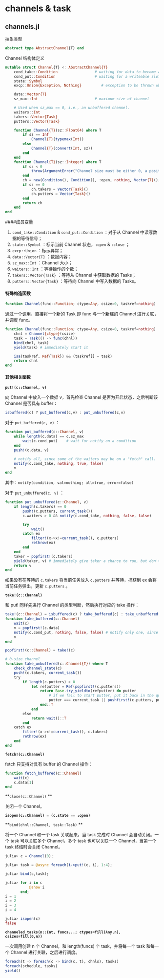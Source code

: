 # channels & task

## channels.jl

抽象类型

```julia
abstract type AbstractChannel{T} end
```

Channel 结构体定义

```julia
mutable struct Channel{T} <: AbstractChannel{T}
    cond_take::Condition                 # waiting for data to become available
    cond_put::Condition                  # waiting for a writeable slot
    state::Symbol
    excp::Union{Exception, Nothing}         # exception to be thrown when state != :open

    data::Vector{T}
    sz_max::Int                          # maximum size of channel

    # Used when sz_max == 0, i.e., an unbuffered channel.
    waiters::Int
    takers::Vector{Task}
    putters::Vector{Task}

    function Channel{T}(sz::Float64) where T
        if sz == Inf
            Channel{T}(typemax(Int))
        else
            Channel{T}(convert(Int, sz))
        end
    end
    function Channel{T}(sz::Integer) where T
        if sz < 0
            throw(ArgumentError("Channel size must be either 0, a positive integer or Inf"))
        end
        ch = new(Condition(), Condition(), :open, nothing, Vector{T}(), sz, 0)
        if sz == 0
            ch.takers = Vector{Task}()
            ch.putters = Vector{Task}()
        end
        return ch
    end
end
```

####成员变量

1. `cond_take::Condition` & `cond_put::Condition` ：对于从 Channel 中读写数据的等待信号；
2. `state::Symbol` ：标示当前 Channel 状态，`:open` & `:close` ；
3. `excp::Union` ：标示异常；
4. `data::Vector{T}` ：数据内容；
5. `sz_max::Int` ：Channel 大小；
6. `waiters::Int` ：等待操作的个数；
7. `takers::Vector{Task}` ：等待从 Channel 中获取数据的 Tasks；
8. `putters::Vector{Task}` ：等待向 Channel 中写入数据的 Tasks。



#### 特殊构造函数

```julia
function Channel(func::Function; ctype=Any, csize=0, taskref=nothing)
```

通过一个调用，直接将一个新的 Task 即 func 与一个新建的 Channel 进行关联，并调度 func。

```julia
function Channel(func::Function; ctype=Any, csize=0, taskref=nothing)
    chnl = Channel{ctype}(csize)
    task = Task(() -> func(chnl))
    bind(chnl, task)
    yield(task) # immediately start it

    isa(taskref, Ref{Task}) && (taskref[] = task)
    return chnl
end
```



#### 其他相关函数

**`put!(c::Channel, v)`**

向 Channel 中放入一个数据 v，首先检查 Channel 是否为开启状态，之后判断该 Channel 是否具有 buffer：

```julia
isbuffered(c) ? put_buffered(c,v) : put_unbuffered(c,v)
```

对于 `put_buffered(c, v)` ：

```julia
function put_buffered(c::Channel, v)
    while length(c.data) == c.sz_max
        wait(c.cond_put)	# wait for notify on a condition
    end
    push!(c.data, v)

    # notify all, since some of the waiters may be on a "fetch" call.
    notify(c.cond_take, nothing, true, false)
    v
end
```

其中：`notify(condition, val=nothing; all=true, error=false)` 

对于 `put_unbuffered(c, v)` ：

```julia
function put_unbuffered(c::Channel, v)
    if length(c.takers) == 0
        push!(c.putters, current_task())
        c.waiters > 0 && notify(c.cond_take, nothing, false, false)

        try
            wait()
        catch ex
            filter!(x->x!=current_task(), c.putters)
            rethrow(ex)
        end
    end
    taker = popfirst!(c.takers)
    yield(taker, v) # immediately give taker a chance to run, but don't block the current task
    return v
end
```

如果没有在等待的 `c.takers` 将当前任务放入 `c.putters` 并等待，捕获到 ex 会将当前任务弹出，更新 `c.putters` 。



**`take!(c::Channel)`**

和 put! 同样先进行 Channel 的类型判断，然后执行对应的 take 操作：

```julia
take!(c::Channel) = isbuffered(c) ? take_buffered(c) : take_unbuffered(c)
function take_buffered(c::Channel)
    wait(c)
    v = popfirst!(c.data)
    notify(c.cond_put, nothing, false, false) # notify only one, since only one slot has become available for a put!.
    v
end

popfirst!(c::Channel) = take!(c)

# 0-size channel
function take_unbuffered(c::Channel{T}) where T
    check_channel_state(c)
    push!(c.takers, current_task())
    try
        if length(c.putters) > 0
            let refputter = Ref(popfirst!(c.putters))
                return Base.try_yieldto(refputter) do putter
                    # if we fail to start putter, put it back in the queue
                    putter === current_task || pushfirst!(c.putters, putter)
                end::T
            end
        else
            return wait()::T
        end
    catch ex
        filter!(x->x!=current_task(), c.takers)
        rethrow(ex)
    end
end
```



**`fetch!(c::Channel)`**

fetch 只支持对具有 buffer 的 Channel 操作：

```julia
function fetch_buffered(c::Channel)
    wait(c)
    c.data[1]
end
```



**`close(c::Channel)` **

关闭一个 Channel。



**`isopen(c::Channel) = (c.state == :open)`**



**`bind(chnl::Channel, task::Task)` **

将一个 Channel 和一个 task 关联起来，当 task 完成时 Channel 会自动关闭。一个 task 可以关联多个 Channel，多个 task 也可以关联一个 Channel，当第一个 task 终结时会关闭 Channel。

```julia
julia> c = Channel(0);

julia> task = @async foreach(i->put!(c, i), 1:4);

julia> bind(c,task);

julia> for i in c
           @show i
       end;
i = 1
i = 2
i = 3
i = 4

julia> isopen(c)
false
```



**`channeled_tasks(n::Int, funcs...; ctypes=fill(Any,n), csizes=fill(0,n))`**

一次调用创建 n 个 Channel，和 length(funcs) 个 task，并将每一个 task 和每一个 Channel 进行关联，之后进行调度。

```julia
foreach(t -> foreach(c -> bind(c, t), chnls), tasks)
foreach(schedule, tasks)
yield()
```


